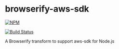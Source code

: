 # browserify-aws-sdk

[![NPM](https://nodei.co/npm/browserify-aws-sdk.png)](https://nodei.co/npm/browserify-aws-sdk/)

[![Build Status](https://api.travis-ci.org/asynchrony/browserify-aws-sdk.svg?branch=master)](https://travis-ci.org/asynchrony/browserify-aws-sdk)

A Browserify transform to support aws-sdk for Node.js
